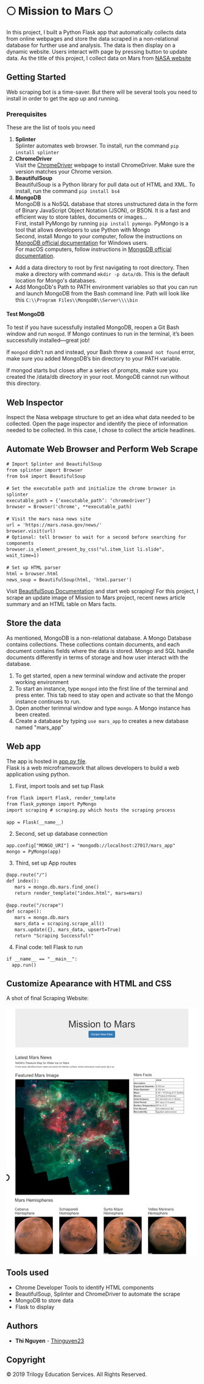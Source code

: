 # :full_moon: Mission to Mars :full_moon:
In this project, I built a Python Flask app that automatically collects data from online webpages and store the data scraped in a non-relational database for further use and analysis. The data is then display on a dynamic website. Users interact with page by pressing button to update data. 
As the title of this project, I collect data on Mars from [NASA website](https://mars.nasa.gov/news/?page=0&per_page=40&order=publish_date+desc%2Ccreated_at+desc&search=&category=19%2C165%2C184%2C204&blank_scope=Latest) 
## Getting Started
Web scraping bot is a time-saver. But there will be several tools you need to install in order to get the app up and running.

### Prerequisites

These are the list of tools you need
1. **Splinter**<br>
Splinter automates web browser. To install, run the command `pip install splinter` 
2. **ChromeDriver**<br> 
Visit the [ChromeDriver](https://sites.google.com/a/chromium.org/chromedriver/downloads) webpage to install ChromeDriver. Make sure the version matches your Chrome version.
3. **BeautifulSoup**<br>
BeautifulSoup is a Python library for pull data out of HTML and XML. To install, run the command `pip install bs4`
4. **MongoDB**<br>
MongoDB is a NoSQL database that stores unstructured data in the form of Binary JavaScript Object Notation (JSON), or BSON. It is a fast and efficient way to store tables, documents or images...<br>
First, install PyMongo by running `pip install pymongo`. PyMongo is a tool that allows developers to use Python with Mongo<br>
Second, install Mongo to your computer, follow the instructions on [MongoDB official documentation](https://docs.mongodb.com/manual/tutorial/install-mongodb-on-windows/) for Windows users.<br>
For macOS computers, follow instructions in [MongoDB official documentation](https://docs.mongodb.com/manual/tutorial/install-mongodb-on-os-x/).
* Add a data directory to root by first navigating to root directory. Then make a directory with command `mkdir -p data/db`. This is the default location for Mongo's databases.
* Add MongoDb's Path to PATH environment variables so that you can run and launch MongoDB from the Bash command line. Path will look like this `C:\\Program Files\\MongoDB\\Server\\\\bin`

#### Test MongoDB

To test if you have sucessfully installed MongoDB, reopen a Git Bash window and run `mongod`. If Mongo continues to run in the terminal, it’s been successfully installed—great job!

If `mongod` didn’t run and instead, your Bash threw a `command not found` error, make sure you added MongoDB’s bin directory to your PATH variable.

If mongod starts but closes after a series of prompts, make sure you created the /data/db directory in your root. MongoDB cannot run without this directory.

## Web Inspector
Inspect the Nasa webpage structure to get an idea what data needed to be collected. Open the page inspector and identify the piece of information needed to be collected. In this case, I chose to collect the article headlines.
## Automate Web Browser and Perform Web Scrape
```
# Import Splinter and BeautifulSoup
from splinter import Browser
from bs4 import BeautifulSoup

# Set the executable path and initialize the chrome browser in splinter
executable_path = {‘executable_path’: ‘chromedriver’}
browser = Browser('chrome', **executable_path)

# Visit the mars nasa news site
url = 'https://mars.nasa.gov/news/'
browser.visit(url)
# Optional: tell browser to wait for a second before searching for components
browser.is_element_present_by_css("ul.item_list li.slide", wait_time=1)

# Set up HTML parser
html = browser.html
news_soup = BeautifulSoup(html, 'html.parser')
```
Visit [BeautifulSoup Documentation](https://www.crummy.com/software/BeautifulSoup/bs4/doc/) and start web scraping!
For this project, I scrape an update image of Mission to Mars project, recent news article summary and an HTML table on Mars facts. 
## Store the data
As mentioned, MongoDB is a non-relational database. A Mongo Database contains collections. These collections contain documents, and each document contains fields where the data is stored. Mongo and SQL handle documents differently in terms of storage and how user interact with the database.
1. To get started, open a new terminal window and activate the proper working environment
2. To start an instance, type `mongod` into the first line of the terminal and press enter. This tab need to stay open and activate so that the Mongo instance continues to run.
3. Open another terimnal window and type `mongo`. A Mongo instance has been created.
4. Create a database by typing `use mars_app` to creates a new database named "mars_app"
## Web app
The app is hosted in [app.py file](https://github.com/Thinguyen23/Thi_Mission_to_Mars/blob/master/apps/app.py).<br>
Flask is a web microframework that allows developers to build a web application using python. 
1. First, import tools and set tup Flask
```
from flask import Flask, render_template
from flask_pymongo import PyMongo
import scraping # scraping.py which hosts the scraping process

app = Flask(__name__)
```
2. Second, set up database connection
```
app.config["MONGO_URI"] = "mongodb://localhost:27017/mars_app"
mongo = PyMongo(app)
```
3. Third, set up App routes
```
@app.route("/")
def index():
   mars = mongo.db.mars.find_one()
   return render_template("index.html", mars=mars)

@app.route("/scrape")
def scrape():
   mars = mongo.db.mars
   mars_data = scraping.scrape_all()
   mars.update({}, mars_data, upsert=True)
   return "Scraping Successful!"
```
4. Final code: tell Flask to run
```
if __name__ == "__main__":
  app.run()
 ```
## Customize Apearance with HTML and CSS
 
A shot of final Scraping Website:<br><br>
![webpage](https://github.com/Thinguyen23/Thi_Mission_to_Mars/blob/master/apps/images/webpage.png)
## Tools used
- Chrome Developer Tools to identify HTML components
- BeautifulSoup, Splinter and ChromeDriver to automate the scrape
- MongoDB to store data
- Flask to display
## Authors
* **Thi Nguyen** - [Thinguyen23](https://github.com/Thinguyen23)
## Copyright
© 2019 Trilogy Education Services. All Rights Reserved.

